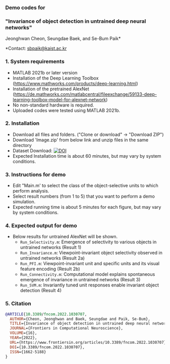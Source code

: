 ### Demo codes for
### "Invariance of object detection in untrained deep neural networks" </br>

Jeonghwan Cheon, Seungdae Baek, and Se-Bum Paik*

*Contact: sbpaik@kaist.ac.kr

### 1. System requirements
- MATLAB 2021b or later version
- Installation of the Deep Learning Toolbox (https://www.mathworks.com/products/deep-learning.html)
- Installation of the pretrained AlexNet (https://de.mathworks.com/matlabcentral/fileexchange/59133-deep-learning-toolbox-model-for-alexnet-network)
- No non-standard hardware is required.
- Uploaded codes were tested using MATLAB 2021b.

### 2. Installation
- Download all files and folders. ("Clone or download" -> "Download ZIP")
- Download 'Image.zip' from below link and unzip files in the same directory
- Dataset Download: [![DOI](https://zenodo.org/badge/DOI/10.5281/zenodo.7276304.svg)](https://doi.org/10.5281/zenodo.7276304)
- Expected Installation time is about 60 minutes, but may vary by system conditions.
 
### 3. Instructions for demo
- Edit "Main.m' to select the class of the object-selective units to which perform analysis.
- Select result numbers (from 1 to 5) that you want to perform a demo simulation.
- Expected running time is about 5 minutes for each figure, but may vary by system conditions.

### 4. Expected output for demo
- Below results for untrained AlexNet will be shown.
  + ``` Run_Selectivity.m ```: Emergence of selectivity to various objects in untrained networks (Result 1)
  + ``` Run_Invariance.m ```: Viewpoint-invariant object selectivity observed in untrained networks (Result 2a)
  + ``` Run_PFI.m ```: Viewpoint-invariant unit and specific units and its visual feature encoding (Result 2b)
  + ``` Run_Connectivity.m ```: Computational model explains spontaneous emergence of invariance in untrained networks (Result 3)
  + ``` Run_SVM.m ```: Invariantly tuned unit responses enable invariant object detection (Result 4)

### 5. Citation
```bibtex
@ARTICLE{10.3389/fncom.2022.1030707,
  AUTHOR={Cheon, Jeonghwan and Baek, Seungdae and Paik, Se-Bum},
  TITLE={Invariance of object detection in untrained deep neural networks},
  JOURNAL={Frontiers in Computational Neuroscience},
  VOLUME={16},
  YEAR={2022},
  URL={https://www.frontiersin.org/articles/10.3389/fncom.2022.1030707},
  DOI={10.3389/fncom.2022.1030707},
  ISSN={1662-5188}
}
```
